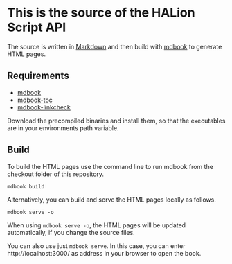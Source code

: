 # This is the source of the HALion Script API

The source is written in [Markdown](https://www.markdownguide.org/getting-started/) and then build with [mdbook](https://github.com/rust-lang/mdBook) to generate HTML pages.

## Requirements

* [mdbook](https://github.com/rust-lang/mdBook)
* [mdbook-toc](https://github.com/badboy/mdbook-toc)
* [mdbook-linkcheck](https://github.com/Michael-F-Bryan/mdbook-linkcheck)

Download the precompiled binaries and install them, so that the executables are in your environments path variable.

## Build

To build the HTML pages use the command line to run mdbook from the checkout folder of this repository.

```
mdbook build
```

Alternatively, you can build and serve the HTML pages locally as follows.

```
mdbook serve -o
```

When using ``mdbook serve -o``, the HTML pages will be updated automatically, if you change the source files.

You can also use just ``mdbook serve``. In this case, you can enter http://localhost:3000/ as address in your browser to open the book.
